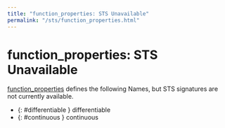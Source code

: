 ```yaml
---
title: "function_properties: STS Unavailable"
permalink: "/sts/function_properties.html"
---
```


# function_properties: STS Unavailable


[function_properties](/cd/function_properties)
defines the following Names, but STS signatures are not currently available.


 *  {: #differentiable } differentiable
 *  {: #continuous } continuous